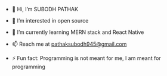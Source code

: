 - 👋 Hi, I’m SUBODH PATHAK
- 👀 I’m interested in open source
- 🌱 I’m currently learning MERN stack and React Native
- 📫 Reach me at pathaksubodh945@gmail.com

- ⚡ Fun fact: Programming is not meant for me, I am meant for programming

<!---
1subodhpathak/1subodhpathak is a ✨ special ✨ repository because its `README.md` (this file) appears on your GitHub profile.
You can click the Preview link to take a look at your changes.
--->
